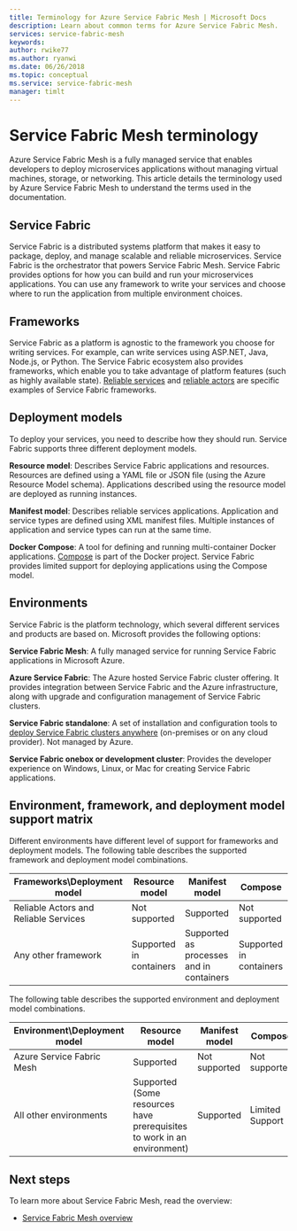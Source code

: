 ```yaml
---
title: Terminology for Azure Service Fabric Mesh | Microsoft Docs
description: Learn about common terms for Azure Service Fabric Mesh.
services: service-fabric-mesh
keywords: 
author: rwike77
ms.author: ryanwi
ms.date: 06/26/2018
ms.topic: conceptual
ms.service: service-fabric-mesh
manager: timlt
---
```

# Service Fabric Mesh terminology

Azure Service Fabric Mesh is a fully managed service that enables developers to deploy microservices applications without managing virtual machines, storage, or networking. This article details the terminology used by Azure Service Fabric Mesh to understand the terms used in the documentation.

## Service Fabric

Service Fabric is a distributed systems platform that makes it easy to package, deploy, and manage scalable and reliable microservices. Service Fabric is the orchestrator that powers Service Fabric Mesh.  Service Fabric provides options for how you can build and run your microservices applications. You can use any framework to write your services and choose where to run the application from multiple environment choices.

## Frameworks

Service Fabric as a platform is agnostic to the framework you choose for writing services.  For example, can write services using ASP.NET, Java, Node.js, or Python. The Service Fabric ecosystem also provides frameworks, which enable you to take advantage of platform features (such as highly available state). [Reliable services](/azure/service-fabric/service-fabric-reliable-services-introduction) and [reliable actors](/azure/service-fabric/service-fabric-reliable-actors-introduction) are specific examples of Service Fabric frameworks.

## Deployment models

To deploy your services, you need to describe how they should run. Service Fabric supports three different deployment models.

**Resource model**: Describes Service Fabric applications and resources. Resources are defined using a YAML file or JSON file (using the Azure Resource Model schema). Applications described using the resource model are deployed as running instances.

**Manifest model**: Describes reliable services applications.  Application and service types are defined using XML manifest files.  Multiple instances of application and service types can run at the same time.

**Docker Compose**: A tool for defining and running multi-container Docker applications. [Compose](https://docs.docker.com/compose/) is part of the Docker project. Service Fabric provides limited support for deploying applications using the Compose model.

## Environments

Service Fabric is the platform technology, which several different services and products are based on. Microsoft provides the following options:

**Service Fabric Mesh**: A fully managed service for running Service Fabric applications in Microsoft Azure.

**Azure Service Fabric**: The Azure hosted Service Fabric cluster offering. It provides integration between Service Fabric and the Azure infrastructure, along with upgrade and configuration management of Service Fabric clusters.

**Service Fabric standalone**: A set of installation and configuration tools to [deploy Service Fabric clusters anywhere](/azure/service-fabric/service-fabric-deploy-anywhere) (on-premises or on any cloud provider). Not managed by Azure.

**Service Fabric onebox or development cluster**: Provides the developer experience on Windows, Linux, or Mac for creating Service Fabric applications.

## Environment, framework, and deployment model support matrix
Different environments have different level of support for frameworks and deployment models. The following table describes the supported framework and deployment model combinations.

|Frameworks\Deployment model |Resource model |Manifest model | Compose|
|---|---|---|---|
|Reliable Actors and Reliable Services |Not supported |Supported |Not supported |
|Any other framework |Supported in containers |Supported as processes and in containers |Supported in containers |

The following table describes the supported environment and deployment model combinations.

|Environment\Deployment model |Resource model |Manifest model |Compose |
|---|---|---|---|
|Azure Service Fabric Mesh |Supported |Not supported|Not supported |
|All other environments |Supported (Some resources have prerequisites to work in an environment) |Supported |Limited Support |

## Next steps

To learn more about Service Fabric Mesh, read the overview:
- [Service Fabric Mesh overview](service-fabric-mesh-overview.md)